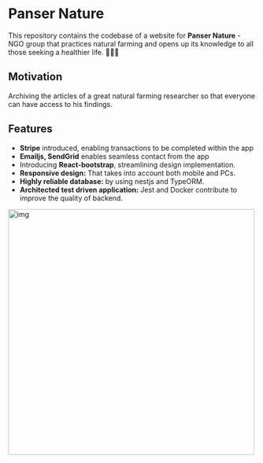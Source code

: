 # Panser Nature

This repository contains the codebase of a website for <strong>Panser Nature</strong> - NGO group that practices natural farming and opens up its knowledge to all those seeking a healthier life. 🌿🌿🌿

## Motivation

Archiving the articles of a great natural farming researcher so that everyone can have access to his findings.

## Features

- **Stripe** introduced, enabling transactions to be completed within the app
- **Emailjs, SendGrid** enables seamless contact from the app
- Introducing **React-bootstrap**, streamlining design implementation.
- **Responsive design:** That takes into account both mobile and PCs.
- **Highly reliable database:** by using nestjs and TypeORM.
- **Architected test driven application:** Jest and Docker contribute to improve the quality of backend.

<img src="https://i.ibb.co/Bjy5Pwn/pansernature-header.jpg" alt="img" width="500px"/>
